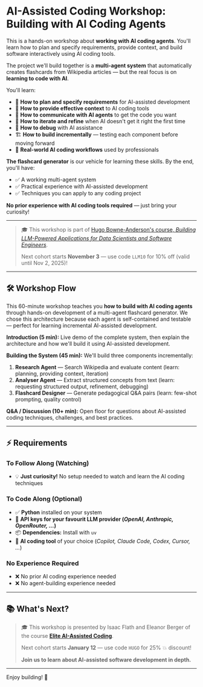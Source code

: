 # AI-Assisted Coding Workshop: Building with AI Coding Agents

This is a hands-on workshop about **working with AI coding agents**. You'll learn how to plan and specify requirements, provide context, and build software interactively using AI coding tools.

The project we'll build together is a **multi-agent system** that automatically creates flashcards from Wikipedia articles — but the real focus is on **learning to code with AI**.

You'll learn:
- 🎯 **How to plan and specify requirements** for AI-assisted development
- 📝 **How to provide effective context** to AI coding tools
- 💬 **How to communicate with AI agents** to get the code you want
- 🔄 **How to iterate and refine** when AI doesn't get it right the first time
- 🐛 **How to debug** with AI assistance
- 🏗️ **How to build incrementally** — testing each component before moving forward
- 🤖 **Real-world AI coding workflows** used by professionals

**The flashcard generator** is our vehicle for learning these skills. By the end, you'll have:
- ✅ A working multi-agent system
- ✅ Practical experience with AI-assisted development
- ✅ Techniques you can apply to any coding project

**No prior experience with AI coding tools required** — just bring your curiosity!

---

> 🎓 This workshop is part of [Hugo Bowne-Anderson's course, *Building LLM-Powered Applications for Data Scientists and Software Engineers*](https://maven.com/s/course/d56067f338).
>
> Next cohort starts **November 3** — use code `LLM10` for 10% off (valid until Nov 2, 2025)!

---

## 🛠 Workshop Flow

This 60-minute workshop teaches you **how to build with AI coding agents** through hands-on development of a multi-agent flashcard generator. We chose this architecture because each agent is self-contained and testable — perfect for learning incremental AI-assisted development.

**Introduction (5 min):** Live demo of the complete system, then explain the architecture and how we'll build it using AI-assisted development.

**Building the System (45 min):** We'll build three components incrementally:
1. **Research Agent** — Search Wikipedia and evaluate content (learn: planning, providing context, iteration)
2. **Analyser Agent** — Extract structured concepts from text (learn: requesting structured output, refinement, debugging)
3. **Flashcard Designer** — Generate pedagogical Q&A pairs (learn: few-shot prompting, quality control)

**Q&A / Discussion (10+ min):** Open floor for questions about AI-assisted coding techniques, challenges, and best practices.

---

## ⚡ Requirements

### To Follow Along (Watching)
- 💡 **Just curiosity!** No setup needed to watch and learn the AI coding techniques

### To Code Along (Optional)
- ✅ **Python** installed on your system
- 🔑 **API keys for your favourit LLM provider (_OpenAI, Anthropic, OpenRouter, ..._)**
- 📦 **Dependencies:** Install with `uv`
- 🤖 **AI coding tool** of your choice (_Copilot, Claude Code, Codex, Cursor, ..._)

### No Experience Required
- ❌ No prior AI coding experience needed
- ❌ No agent-building experience needed

---

## 📚 What's Next?

> 🎓 This workshop is presented by Isaac Flath and Eleanor Berger of the course **[Elite AI-Assisted Coding](https://maven.com/kentro/context-engineering-for-coding?promoCode=HUGO)**.
>
> Next cohort starts **January 12** — use code `HUGO` for 25% 💥 discount!
>
> **Join us to learn about AI-assisted software development in depth.**

---

Enjoy building! 🚀